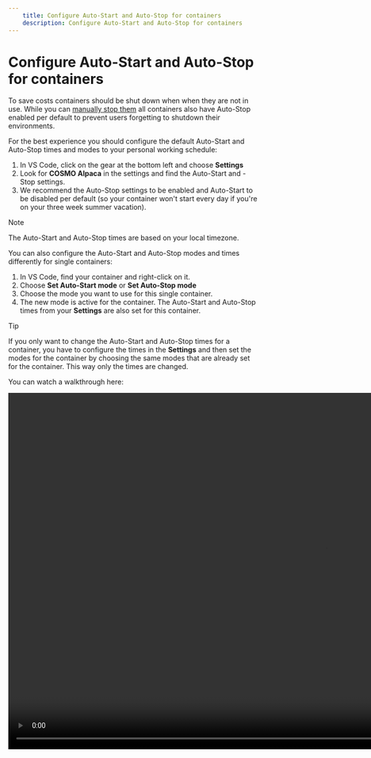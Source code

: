 ```yaml
---
    title: Configure Auto-Start and Auto-Stop for containers
    description: Configure Auto-Start and Auto-Stop for containers
---
```


# Configure Auto-Start and Auto-Stop for containers

To save costs containers should be shut down when when they are not in use. While you can [manually stop them](startstop-container.md) all containers also have Auto-Stop enabled per default to prevent users forgetting to shutdown their environments.

For the best experience you should configure the default Auto-Start and Auto-Stop times and modes to your personal working schedule:

1. In VS Code, click on the gear at the bottom left and choose **Settings**
1. Look for **COSMO Alpaca** in the settings and find the Auto-Start and -Stop settings.
1. We recommend the Auto-Stop settings to be enabled and Auto-Start to be disabled per default (so your container won't start every day if you're on your three week summer vacation).

> [!NOTE]
> The Auto-Start and Auto-Stop times are based on your local timezone.

You can also configure the Auto-Start and Auto-Stop modes and times differently for single containers:

1. In VS Code, find your container and right-click on it.
1. Choose **Set Auto-Start mode** or **Set Auto-Stop mode**
1. Choose the mode you want to use for this single container.
1. The new mode is active for the container. The Auto-Start and Auto-Stop times from your **Settings** are also set for this container.

> [!TIP]
> If you only want to change the Auto-Start and Auto-Stop times for a container, you have to configure the times in the **Settings** and then set the modes for the container by choosing the same modes that are already set for the container. This way only the times are changed.

You can watch a walkthrough here:

<video width="1280px" height="720px" controls>
  <source src="../media/vscode/auto-startstop.mp4" type="video/mp4">
  Your browser does not support the video tag.
</video>
